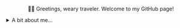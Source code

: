 <br>
<span>
<p align="center">
  🧙‍♂️ Greetings, weary traveler. Welcome to my GitHub page!
</p>
</span>

<details>
<summary>A bit about me...</summary>
  <br>

📫 How to reach me: jdoo.code@gmail.com  
😄 Pronouns: he/him/his  
🌱 I’m currently learning Vue.js  
⚡ Fun fact: I'm an avid D&D player, Magic: The Gathering enthusiast, and fantasy football expert  
</details>

<!--
**john-doolittle/john-doolittle** is a ✨ _special_ ✨ repository because its `README.md` (this file) appears on your GitHub profile.

Here are some ideas to get you started:

- 🔭 I’m currently working on ...
- 🌱 I’m currently learning ...
- 👯 I’m looking to collaborate on ...
- 🤔 I’m looking for help with ...
- 💬 Ask me about ...
- 📫 How to reach me: ...
- 😄 Pronouns: ...
- ⚡ Fun fact: ..
-->
